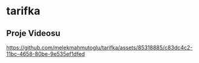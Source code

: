 # tarifka

## Proje Videosu
https://github.com/melekmahmutoglu/tarifka/assets/85318885/c83dc4c2-11bc-4658-80be-9e535ef1dfed

